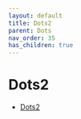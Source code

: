 ```yaml
---
layout: default
title: Dots2
parent: Dots
nav_order: 35
has_children: true
---
```

# Dots2
- [Dots2](dots2/)